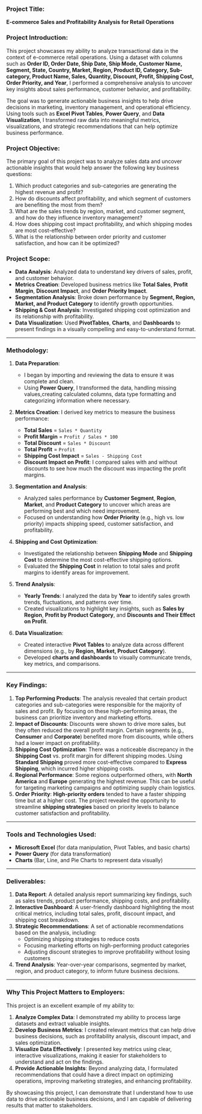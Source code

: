 
### **Project Title**:
**E-commerce Sales and Profitability Analysis for Retail Operations**

### **Project Introduction**:
This project showcases my ability to analyze transactional data in the context of e-commerce retail operations. Using a dataset with columns such as **Order ID, Order Date, Ship Date, Ship Mode, Customer Name, Segment, State, Country, Market, Region, Product ID, Category, Sub-category, Product Name, Sales, Quantity, Discount, Profit, Shipping Cost, Order Priority, and Year**, I performed a comprehensive analysis to uncover key insights about sales performance, customer behavior, and profitability.

The goal was to generate actionable business insights to help drive decisions in marketing, inventory management, and operational efficiency. Using tools such as **Excel Pivot Tables**, **Power Query**, and **Data Visualization**, I transformed raw data into meaningful metrics, visualizations, and strategic recommendations that can help optimize business performance.


### **Project Objective**:
The primary goal of this project was to analyze sales data and uncover actionable insights that would help answer the following key business questions:
1. Which product categories and sub-categories are generating the highest revenue and profit?
2. How do discounts affect profitability, and which segment of customers are benefiting the most from them?
3. What are the sales trends by region, market, and customer segment, and how do they influence inventory management?
4. How does shipping cost impact profitability, and which shipping modes are most cost-effective?
5. What is the relationship between order priority and customer satisfaction, and how can it be optimized?

### **Project Scope**:
- **Data Analysis**: Analyzed data to understand key drivers of sales, profit, and customer behavior.
- **Metrics Creation**: Developed business metrics like **Total Sales**, **Profit Margin**, **Discount Impact**, and **Order Priority Impact**.
- **Segmentation Analysis**: Broke down performance by **Segment, Region, Market, and Product Category** to identify growth opportunities.
- **Shipping & Cost Analysis**: Investigated shipping cost optimization and its relationship with profitability.
- **Data Visualization**: Used **PivotTables**, **Charts**, and **Dashboards** to present findings in a visually compelling and easy-to-understand format.

---

### **Methodology**:
1. **Data Preparation**:
   - I began by importing and reviewing the data to ensure it was complete and clean.
   - Using **Power Query**, I transformed the data, handling missing values,creating calculated columns, data type formatting and categorizing information where necessary.

2. **Metrics Creation**:
   I derived key metrics to measure the business performance:
   - **Total Sales** = `Sales * Quantity`
   - **Profit Margin** = `Profit / Sales * 100`
   - **Total Discount** = `Sales * Discount`
   - **Total Profit** = `Profit`
   - **Shipping Cost Impact** = `Sales - Shipping Cost`
   - **Discount Impact on Profit**: I compared sales with and without discounts to see how much the discount was impacting the profit margins.
   
3. **Segmentation and Analysis**:
   - Analyzed sales performance by **Customer Segment**, **Region**, **Market**, and **Product Category** to uncover which areas are performing best and which need improvement.
   - Focused on understanding how **Order Priority** (e.g., high vs. low priority) impacts shipping speed, customer satisfaction, and profitability.

4. **Shipping and Cost Optimization**:
   - Investigated the relationship between **Shipping Mode** and **Shipping Cost** to determine the most cost-effective shipping options.
   - Evaluated the **Shipping Cost** in relation to total sales and profit margins to identify areas for improvement.

5. **Trend Analysis**:
   - **Yearly Trends**: I analyzed the data by **Year** to identify sales growth trends, fluctuations, and patterns over time.
   - Created visualizations to highlight key insights, such as **Sales by Region**, **Profit by Product Category**, and **Discounts and Their Effect on Profit**.

6. **Data Visualization**:
   - Created interactive **Pivot Tables** to analyze data across different dimensions (e.g., by **Region, Market, Product Category**).
   - Developed **charts and dashboards** to visually communicate trends, key metrics, and comparisons.

---

### **Key Findings**:
1. **Top Performing Products**: The analysis revealed that certain product categories and sub-categories were responsible for the majority of sales and profit. By focusing on these high-performing areas, the business can prioritize inventory and marketing efforts.
2. **Impact of Discounts**: Discounts were shown to drive more sales, but they often reduced the overall profit margin. Certain segments (e.g., **Consumer** and **Corporate**) benefited more from discounts, while others had a lower impact on profitability.
3. **Shipping Cost Optimization**: There was a noticeable discrepancy in the **Shipping Cost** vs. profit margin for different shipping modes. Using **Standard Shipping** proved more cost-effective compared to **Express Shipping**, which incurred higher shipping costs.
4. **Regional Performance**: Some regions outperformed others, with **North America** and **Europe** generating the highest revenue. This can be useful for targeting marketing campaigns and optimizing supply chain logistics.
5. **Order Priority**: **High-priority orders** tended to have a faster shipping time but at a higher cost. The project revealed the opportunity to streamline **shipping strategies** based on priority levels to balance customer satisfaction and profitability.

---

### **Tools and Technologies Used**:
- **Microsoft Excel** (for data manipulation, Pivot Tables, and basic charts)
- **Power Query** (for data transformation)
- **Charts** (Bar, Line, and Pie Charts to represent data visually)

---

### **Deliverables**:
1. **Data Report**: A detailed analysis report summarizing key findings, such as sales trends, product performance, shipping costs, and profitability.
2. **Interactive Dashboard**: A user-friendly dashboard highlighting the most critical metrics, including total sales, profit, discount impact, and shipping cost breakdown.
3. **Strategic Recommendations**: A set of actionable recommendations based on the analysis, including:
   - Optimizing shipping strategies to reduce costs
   - Focusing marketing efforts on high-performing product categories
   - Adjusting discount strategies to improve profitability without losing customers
4. **Trend Analysis**: Year-over-year comparisons, segmented by market, region, and product category, to inform future business decisions.

---

### **Why This Project Matters to Employers**:
This project is an excellent example of my ability to:
1. **Analyze Complex Data**: I demonstrated my ability to process large datasets and extract valuable insights.
2. **Develop Business Metrics**: I created relevant metrics that can help drive business decisions, such as profitability analysis, discount impact, and sales optimization.
3. **Visualize Data Effectively**: I presented key metrics using clear, interactive visualizations, making it easier for stakeholders to understand and act on the findings.
4. **Provide Actionable Insights**: Beyond analyzing data, I formulated recommendations that could have a direct impact on optimizing operations, improving marketing strategies, and enhancing profitability.

By showcasing this project, I can demonstrate that I understand how to use data to drive actionable business decisions, and I am capable of delivering results that matter to stakeholders.
